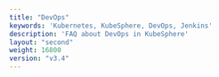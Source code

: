 ```yaml
---
title: "DevOps"
keywords: 'Kubernetes, KubeSphere, DevOps, Jenkins'
description: 'FAQ about DevOps in KubeSphere'
layout: "second"
weight: 16800
version: "v3.4"
---
```

